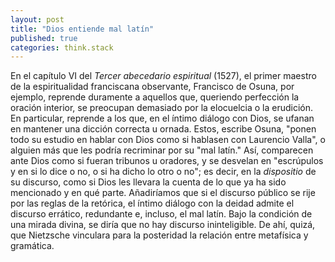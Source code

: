 ```yaml
---
layout: post
title: "Dios entiende mal latín"
published: true
categories: think.stack
---
```


En el capítulo VI del *Tercer abecedario espiritual* (1527), el primer maestro de la espiritualidad franciscana  observante, Francisco de Osuna, por ejemplo, reprende duramente a aquellos que, queriendo perfección la oración interior, se preocupan demasiado por la elocuelcia o la erudición. En particular, reprende a los que, en el íntimo diálogo con Dios, se ufanan en mantener una dicción correcta u ornada. Estos, escribe Osuna, "ponen todo su estudio en hablar con Dios como si hablasen con Laurencio Valla", o alguien más que les podría recriminar por su "mal latín." Así, comparecen ante Dios como si fueran tribunos u oradores, y se desvelan en "escrúpulos y en si lo dice o no, o si ha dicho lo otro o no"; es decir, en la *dispositio* de su discurso, como si Dios les llevara la cuenta de lo que ya ha sido mencionado y en qué parte. Añadiríamos que si el discurso público se rije por las reglas de la retórica, el íntimo diálogo con la deidad admite el discurso errático, redundante e, incluso, el mal latín. Bajo la condición de una mirada divina, se diría que no hay discurso ininteligible. De ahí, quizá, que Nietzsche vinculara para la posteridad la relación entre metafísica y gramática. 







